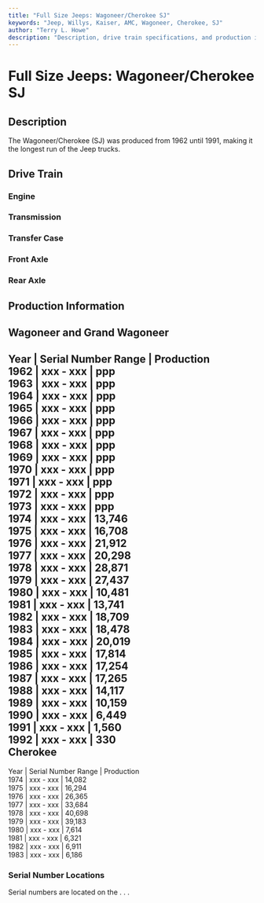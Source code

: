 ```yaml
---
title: "Full Size Jeeps: Wagoneer/Cherokee SJ"
keywords: "Jeep, Willys, Kaiser, AMC, Wagoneer, Cherokee, SJ"
author: "Terry L. Howe"
description: "Description, drive train specifications, and production information for the Wagoneer and Cherokee SJ Jeeps"
---
```

# Full Size Jeeps: Wagoneer/Cherokee SJ

## Description

The Wagoneer/Cherokee (SJ) was produced from 1962 until 1991, making it the longest run of the Jeep trucks.

## Drive Train

### Engine

### Transmission

### Transfer Case

### Front Axle

### Rear Axle

## Production Information

Wagoneer and Grand Wagoneer  
---  
Year | Serial Number Range  | Production  
1962 | xxx - xxx | ppp  
1963 | xxx - xxx | ppp  
1964 | xxx - xxx | ppp  
1965 | xxx - xxx | ppp  
1966 | xxx - xxx | ppp  
1967 | xxx - xxx | ppp  
1968 | xxx - xxx | ppp  
1969 | xxx - xxx | ppp  
1970 | xxx - xxx | ppp  
1971 | xxx - xxx | ppp  
1972 | xxx - xxx | ppp  
1973 | xxx - xxx | ppp  
1974 | xxx - xxx | 13,746  
1975 | xxx - xxx | 16,708   
1976 | xxx - xxx | 21,912  
1977 | xxx - xxx | 20,298  
1978 | xxx - xxx | 28,871  
1979 | xxx - xxx | 27,437  
1980 | xxx - xxx | 10,481  
1981 | xxx - xxx | 13,741  
1982 | xxx - xxx | 18,709  
1983 | xxx - xxx | 18,478  
1984 | xxx - xxx | 20,019  
1985 | xxx - xxx | 17,814  
1986 | xxx - xxx | 17,254  
1987 | xxx - xxx | 17,265  
1988 | xxx - xxx | 14,117  
1989 | xxx - xxx | 10,159  
1990 | xxx - xxx | 6,449  
1991 | xxx - xxx | 1,560  
1992 | xxx - xxx | 330  
Cherokee  
---  
Year | Serial Number Range  | Production  
1974 | xxx - xxx | 14,082  
1975 | xxx - xxx | 16,294  
1976 | xxx - xxx | 26,365  
1977 | xxx - xxx | 33,684  
1978 | xxx - xxx | 40,698  
1979 | xxx - xxx | 39,183  
1980 | xxx - xxx | 7,614  
1981 | xxx - xxx | 6,321  
1982 | xxx - xxx | 6,911  
1983 | xxx - xxx | 6,186  
  
### Serial Number Locations

Serial numbers are located on the . . .